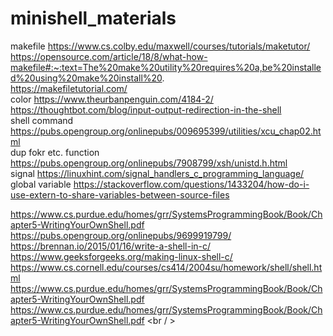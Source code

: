 # minishell_materials

makefile https://www.cs.colby.edu/maxwell/courses/tutorials/maketutor/ <br />
https://opensource.com/article/18/8/what-how-makefile#:~:text=The%20make%20utility%20requires%20a,be%20installed%20using%20make%20install%20. <br />
https://makefiletutorial.com/ <br />
color https://www.theurbanpenguin.com/4184-2/<br />
https://thoughtbot.com/blog/input-output-redirection-in-the-shell <br />
shell command https://pubs.opengroup.org/onlinepubs/009695399/utilities/xcu_chap02.html <br />
dup fokr etc. function https://pubs.opengroup.org/onlinepubs/7908799/xsh/unistd.h.html <br />
signal https://linuxhint.com/signal_handlers_c_programming_language/ <br />
global variable https://stackoverflow.com/questions/1433204/how-do-i-use-extern-to-share-variables-between-source-files <br />

https://www.cs.purdue.edu/homes/grr/SystemsProgrammingBook/Book/Chapter5-WritingYourOwnShell.pdf <br />
https://pubs.opengroup.org/onlinepubs/9699919799/ <br />
https://brennan.io/2015/01/16/write-a-shell-in-c/ <br />
https://www.geeksforgeeks.org/making-linux-shell-c/ <br />
https://www.cs.cornell.edu/courses/cs414/2004su/homework/shell/shell.html <br />
https://www.cs.purdue.edu/homes/grr/SystemsProgrammingBook/Book/Chapter5-WritingYourOwnShell.pdf <br />
https://www.cs.purdue.edu/homes/grr/SystemsProgrammingBook/Book/Chapter5-WritingYourOwnShell.pdf <br / >
